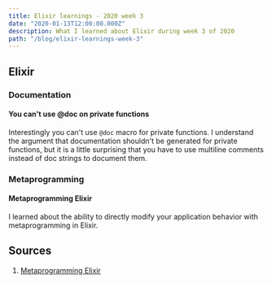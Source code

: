 ```yaml
---
title: Elixir learnings - 2020 week 3
date: "2020-01-13T12:00:00.000Z"
description: What I learned about Elixir during week 3 of 2020
path: "/blog/elixir-learnings-week-3"
---
```


## Elixir

### Documentation

#### You can't use @doc on private functions

Interestingly you can't use `@doc` macro for private functions. I understand the argument that documentation shouldn't be generated for private functions, but it is a little surprising that you have to use multiline comments instead of doc strings to document them.

### Metaprogramming

#### Metaprogramming Elixir

I learned about the ability to directly modify your application behavior with metaprogramming in Elixir.

## Sources

[metaprogramming]: https://pragprog.com/book/cmelixir/metaprogramming-elixir

1. [Metaprogramming Elixir][metaprogramming]